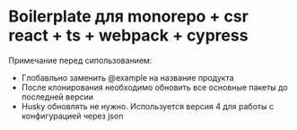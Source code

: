 # Boilerplate для monorepo + csr react + ts + webpack + cypress
Примечание перед сипользованием:
- Глобавльно заменить @example на название продукта
- После клонирования необходимо обновить все основные пакеты до последней версии
- Husky обновлять не нужно. Используется версия 4 для работы с конфигурацией через json
